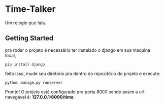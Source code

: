 # Time-Talker

Um relógio que fala.

## Getting Started

pra rodar o projeto é necessário ter instalado o django em sua maquina local,

```
pip install django
```

feito isso, mude seu diretório pra dentro do repositório do projeto e execute:

```
python manage.py runserver
```

Pronto! O projeto está configurado pra porta 8000 sendo assim a url navegável é: **127.0.0.1:8000/time**.
